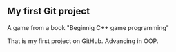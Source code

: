 ## My first Git project


A game from a book "Beginnig C++ game programming"

That is my first project on GitHub. Advancing in OOP.

